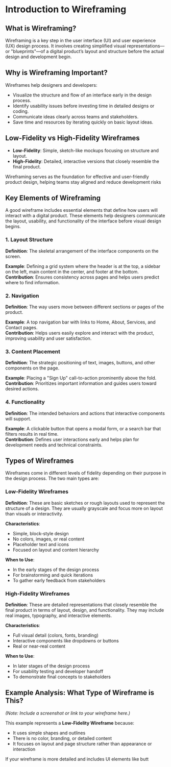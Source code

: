 # Introduction to Wireframing

## What is Wireframing?

Wireframing is a key step in the user interface (UI) and user experience (UX) design process. It involves creating simplified visual representations—or "blueprints"—of a digital product’s layout and structure before the actual design and development begin.

## Why is Wireframing Important?

Wireframes help designers and developers:
- Visualize the structure and flow of an interface early in the design process.
- Identify usability issues before investing time in detailed designs or coding.
- Communicate ideas clearly across teams and stakeholders.
- Save time and resources by iterating quickly on basic layout ideas.

## Low-Fidelity vs High-Fidelity Wireframes

- **Low-Fidelity**: Simple, sketch-like mockups focusing on structure and layout.
- **High-Fidelity**: Detailed, interactive versions that closely resemble the final product.

Wireframing serves as the foundation for effective and user-friendly product design, helping teams stay aligned and reduce development risks

## Key Elements of Wireframing

A good wireframe includes essential elements that define how users will interact with a digital product. These elements help designers communicate the layout, usability, and functionality of the interface before visual design begins.

### 1. Layout Structure

**Definition**: The skeletal arrangement of the interface components on the screen.

**Example**: Defining a grid system where the header is at the top, a sidebar on the left, main content in the center, and footer at the bottom.  
**Contribution**: Ensures consistency across pages and helps users predict where to find information.

### 2. Navigation

**Definition**: The way users move between different sections or pages of the product.

**Example**: A top navigation bar with links to Home, About, Services, and Contact pages.  
**Contribution**: Helps users easily explore and interact with the product, improving usability and user satisfaction.

### 3. Content Placement

**Definition**: The strategic positioning of text, images, buttons, and other components on the page.

**Example**: Placing a "Sign Up" call-to-action prominently above the fold.  
**Contribution**: Prioritizes important information and guides users toward desired actions.

### 4. Functionality

**Definition**: The intended behaviors and actions that interactive components will support.

**Example**: A clickable button that opens a modal form, or a search bar that filters results in real time.  
**Contribution**: Defines user interactions early and helps plan for development needs and technical constraints.

## Types of Wireframes

Wireframes come in different levels of fidelity depending on their purpose in the design process. The two main types are:

### Low-Fidelity Wireframes

**Definition**: These are basic sketches or rough layouts used to represent the structure of a design. They are usually grayscale and focus more on layout than visuals or interactivity.

**Characteristics**:
- Simple, block-style design
- No colors, images, or real content
- Placeholder text and icons
- Focused on layout and content hierarchy

**When to Use**:
- In the early stages of the design process
- For brainstorming and quick iterations
- To gather early feedback from stakeholders

### High-Fidelity Wireframes

**Definition**: These are detailed representations that closely resemble the final product in terms of layout, design, and functionality. They may include real images, typography, and interactive elements.

**Characteristics**:
- Full visual detail (colors, fonts, branding)
- Interactive components like dropdowns or buttons
- Real or near-real content

**When to Use**:
- In later stages of the design process
- For usability testing and developer handoff
- To demonstrate final concepts to stakeholders

## Example Analysis: What Type of Wireframe is This?

_(Note: Include a screenshot or link to your wireframe here.)_

This example represents a **Low-Fidelity Wireframe** because:
- It uses simple shapes and outlines
- There is no color, branding, or detailed content
- It focuses on layout and page structure rather than appearance or interaction

If your wireframe is more detailed and includes UI elements like butt

